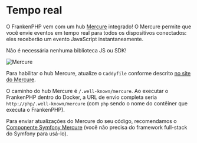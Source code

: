 # Tempo real

O FrankenPHP vem com um hub [Mercure](https://mercure.rocks) integrado!
O Mercure permite que você envie eventos em tempo real para todos os
dispositivos conectados: eles receberão um evento JavaScript instantaneamente.

Não é necessária nenhuma biblioteca JS ou SDK!

![Mercure](mercure-hub.png)

Para habilitar o hub Mercure, atualize o `Caddyfile` conforme descrito
[no site do Mercure](https://mercure.rocks/docs/hub/config).

O caminho do hub Mercure é `/.well-known/mercure`.
Ao executar o FrankenPHP dentro do Docker, a URL de envio completa seria
`http://php/.well-known/mercure` (com `php` sendo o nome do contêiner que
executa o FrankenPHP).

Para enviar atualizações do Mercure do seu código, recomendamos o
[Componente Symfony Mercure](https://symfony.com/components/Mercure) (você não
precisa do framework full-stack do Symfony para usá-lo).

